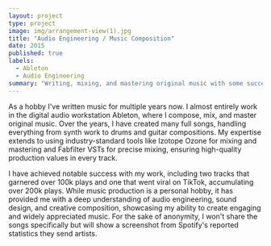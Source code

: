 ```yaml
---
layout: project
type: project
image: img/arrangement-view(1).jpg
title: "Audio Engineering / Music Composition"
date: 2015
published: true
labels:
  - Ableton
  - Audio Engineering
summary: "Writing, mixing, and mastering original music with some success, experience in sound design and composition."
---
```


As a hobby I've written music for multiple years now. I almost entirely work in the digital audio workstation Ableton, where I compose, mix, and master original music. Over the years, I have created many full songs, handling everything from synth work to drums and guitar compositions. My expertise extends to using industry-standard tools like Izotope Ozone for mixing and mastering and Fabfilter VSTs for precise mixing, ensuring high-quality production values in every track.

I have achieved notable success with my work, including two tracks that garnered over 100k plays and one that went viral on TikTok, accumulating over 200k plays. While music production is a personal hobby, it has provided me with a deep understanding of audio engineering, sound design, and creative composition, showcasing my ability to create engaging and widely appreciated music. For the sake of anonymity, I won't share the songs specifically but will show a screenshot from Spotify's reported statistics they send artists.


